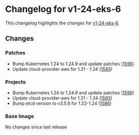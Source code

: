 # Changelog for v1-24-eks-6

This changelog highlights the changes for [v1-24-eks-6](https://github.com/aws/eks-distro/tree/v1-24-eks-6).

## Changes

### Patches
* Bump Kubernetes 1.24 to 1.24.9 and update patches ([1596](https://github.com/aws/eks-distro/pull/1596))
* Update cloud-provider-aws for 1.21 - 1.24 ([1593](https://github.com/aws/eks-distro/pull/1593))

### Projects
* Bump Kubernetes 1.24 to 1.24.9 and update patches ([1596](https://github.com/aws/eks-distro/pull/1596))
* Update cloud-provider-aws for 1.21 - 1.24 ([1593](https://github.com/aws/eks-distro/pull/1593))
* Bump etcd version to v3.5.6 for 1.22-1.24 ([1586](https://github.com/aws/eks-distro/pull/1586))

### Base Image
No changes since last release

